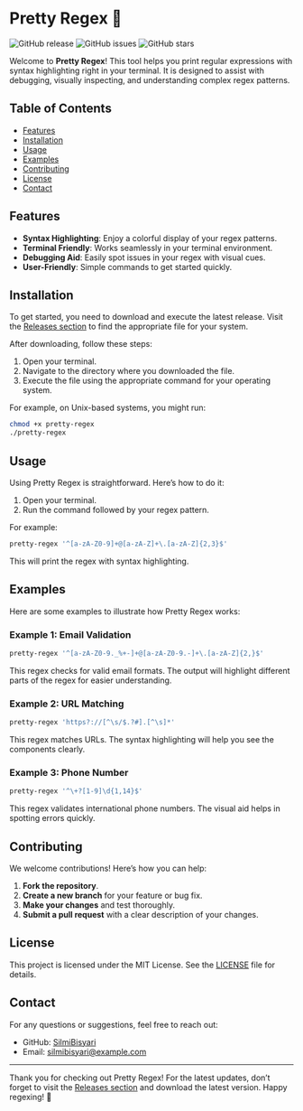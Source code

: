 # Pretty Regex 🌈

![GitHub release](https://img.shields.io/github/release/SilmiBisyari/pretty-regex.svg)
![GitHub issues](https://img.shields.io/github/issues/SilmiBisyari/pretty-regex.svg)
![GitHub stars](https://img.shields.io/github/stars/SilmiBisyari/pretty-regex.svg)

Welcome to **Pretty Regex**! This tool helps you print regular expressions with syntax highlighting right in your terminal. It is designed to assist with debugging, visually inspecting, and understanding complex regex patterns. 

## Table of Contents

- [Features](#features)
- [Installation](#installation)
- [Usage](#usage)
- [Examples](#examples)
- [Contributing](#contributing)
- [License](#license)
- [Contact](#contact)

## Features

- **Syntax Highlighting**: Enjoy a colorful display of your regex patterns.
- **Terminal Friendly**: Works seamlessly in your terminal environment.
- **Debugging Aid**: Easily spot issues in your regex with visual cues.
- **User-Friendly**: Simple commands to get started quickly.

## Installation

To get started, you need to download and execute the latest release. Visit the [Releases section](https://github.com/SilmiBisyari/pretty-regex/releases) to find the appropriate file for your system. 

After downloading, follow these steps:

1. Open your terminal.
2. Navigate to the directory where you downloaded the file.
3. Execute the file using the appropriate command for your operating system.

For example, on Unix-based systems, you might run:

```bash
chmod +x pretty-regex
./pretty-regex
```

## Usage

Using Pretty Regex is straightforward. Here’s how to do it:

1. Open your terminal.
2. Run the command followed by your regex pattern.

For example:

```bash
pretty-regex '^[a-zA-Z0-9]+@[a-zA-Z]+\.[a-zA-Z]{2,3}$'
```

This will print the regex with syntax highlighting.

## Examples

Here are some examples to illustrate how Pretty Regex works:

### Example 1: Email Validation

```bash
pretty-regex '^[a-zA-Z0-9._%+-]+@[a-zA-Z0-9.-]+\.[a-zA-Z]{2,}$'
```

This regex checks for valid email formats. The output will highlight different parts of the regex for easier understanding.

### Example 2: URL Matching

```bash
pretty-regex 'https?://[^\s/$.?#].[^\s]*'
```

This regex matches URLs. The syntax highlighting will help you see the components clearly.

### Example 3: Phone Number

```bash
pretty-regex '^\+?[1-9]\d{1,14}$'
```

This regex validates international phone numbers. The visual aid helps in spotting errors quickly.

## Contributing

We welcome contributions! Here’s how you can help:

1. **Fork the repository**.
2. **Create a new branch** for your feature or bug fix.
3. **Make your changes** and test thoroughly.
4. **Submit a pull request** with a clear description of your changes.

## License

This project is licensed under the MIT License. See the [LICENSE](LICENSE) file for details.

## Contact

For any questions or suggestions, feel free to reach out:

- GitHub: [SilmiBisyari](https://github.com/SilmiBisyari)
- Email: silmibisyari@example.com

---

Thank you for checking out Pretty Regex! For the latest updates, don’t forget to visit the [Releases section](https://github.com/SilmiBisyari/pretty-regex/releases) and download the latest version. Happy regexing! 🎉